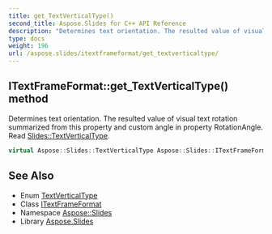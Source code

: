 ```yaml
---
title: get_TextVerticalType()
second_title: Aspose.Slides for C++ API Reference
description: "Determines text orientation. The resulted value of visual text rotation summarized from this property and custom angle in property RotationAngle. Read Slides::TextVerticalType."
type: docs
weight: 196
url: /aspose.slides/itextframeformat/get_textverticaltype/
---
```

## ITextFrameFormat::get_TextVerticalType() method


Determines text orientation. The resulted value of visual text rotation summarized from this property and custom angle in property RotationAngle. Read [Slides::TextVerticalType](../../textverticaltype/).

```cpp
virtual Aspose::Slides::TextVerticalType Aspose::Slides::ITextFrameFormat::get_TextVerticalType()=0
```

## See Also

* Enum [TextVerticalType](../../textverticaltype/)
* Class [ITextFrameFormat](../)
* Namespace [Aspose::Slides](../../)
* Library [Aspose.Slides](../../../)